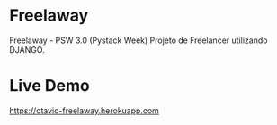 # Freelaway
Freelaway - PSW 3.0 (Pystack Week) Projeto de Freelancer utilizando DJANGO.

# Live Demo
https://otavio-freelaway.herokuapp.com
